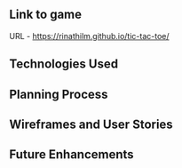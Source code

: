## Link to game

URL - https://rinathilm.github.io/tic-tac-toe/

## Technologies Used

## Planning Process

## Wireframes and User Stories

## Future Enhancements
